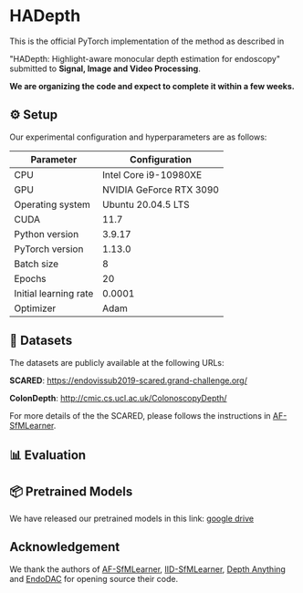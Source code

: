 # HADepth

This is the official PyTorch implementation of the method  as described in

"HADepth: Highlight-aware monocular depth estimation for endoscopy" submitted to **Signal, Image and Video Processing**.

**We are organizing the code and expect to complete it within a few weeks.**



## ⚙️ Setup

Our experimental configuration and hyperparameters are as follows:

| Parameter             | Configuration           |
| --------------------- | ----------------------- |
| CPU                   | Intel Core i9-10980XE   |
| GPU                   | NVIDIA GeForce RTX 3090 |
| Operating system      | Ubuntu 20.04.5 LTS      |
| CUDA                  | 11.7                    |
| Python version        | 3.9.17                  |
| PyTorch version       | 1.13.0                  |
| Batch size            | 8                       |
| Epochs                | 20                      |
| Initial learning rate | 0.0001                  |
| Optimizer             | Adam                    |





## 💾 Datasets

The datasets are publicly available at the following URLs:  

**SCARED**: https://endovissub2019-scared.grand-challenge.org/

**ColonDepth**: http://cmic.cs.ucl.ac.uk/ColonoscopyDepth/

For more details of the the SCARED, please follows the instructions in [AF-SfMLearner](https://github.com/ShuweiShao/AF-SfMLearner).


## 📊 Evaluation



## 📦 Pretrained Models

We have released our pretrained models in this link: [google drive]()





## Acknowledgement

We thank the authors of [AF-SfMLearner](https://github.com/ShuweiShao/AF-SfMLearner), [IID-SfMLearner](https://github.com/bobo909/IID-SfmLearner), [Depth Anything](https://github.com/LiheYoung/Depth-Anything) and [EndoDAC](https://github.com/BeileiCui/EndoDAC) for opening source their code.
